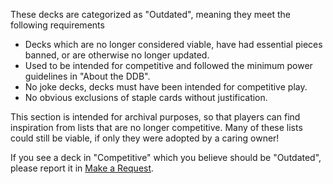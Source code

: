 These decks are categorized as "Outdated", meaning they meet the following requirements
- Decks which are no longer considered viable, have had essential pieces banned, or are otherwise no longer updated.
- Used to be intended for competitive and followed the minimum power guidelines in "About the DDB".
- No joke decks, decks must have been intended for competitive play.
- No obvious exclusions of staple cards without justification.
  
This section is intended for archival purposes, so that players can find inspiration from lists that are no longer competitive. Many of these lists could still be viable, if only they were adopted by a caring owner!  
  
If you see a deck in "Competitive" which you believe should be "Outdated", please report it in [Make a Request](/request).